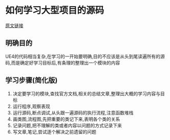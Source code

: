 # 如何学习大型项目的源码
[原文链接](https://zhuanlan.zhihu.com/p/38341879)  

## 明确目的
UE4的代码相当复杂,在学习的一开始要明确,目的不应该是从头到尾读遍所有的源码,而是确定好学习目标后,有条理的整理出一个模块的内容  

## 学习步骤(简化版)
1. 决定要学习的模块,查找官方文档,相关的总结文章,整理出大概的学习内容与目标  
2. 运行程序,观察表现  
3. 运行源码,断点调试,从头跟一遍源码的执行流程,注意函数堆栈  
4. 画类图,流程图,先把重要的类记下来,表明各个类的关系  
5. 记录问题,把不理解的类或者内容以问题的方式记录下来  
6. 写文章,笔记,尝试逐个解决之前遗留的问题  
